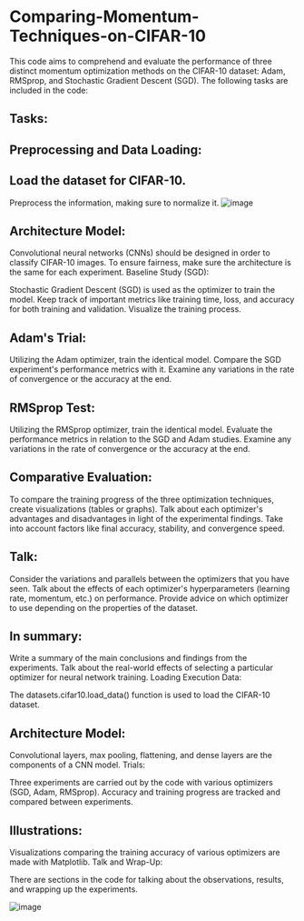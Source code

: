 # Comparing-Momentum-Techniques-on-CIFAR-10
This code aims to comprehend and evaluate the performance of three distinct momentum optimization methods on the CIFAR-10 dataset: Adam, RMSprop, and Stochastic Gradient Descent (SGD). The following tasks are included in the code:
## Tasks:
## Preprocessing and Data Loading:

## Load the dataset for CIFAR-10.
Preprocess the information, making sure to normalize it.
![image](https://github.com/KAMAlhameedawi/Comparing-Momentum-Techniques-on-CIFAR-10/assets/149914341/b10bf1f4-fda3-4787-85b6-b2815948e54f)


## Architecture Model:

Convolutional neural networks (CNNs) should be designed in order to classify CIFAR-10 images.
To ensure fairness, make sure the architecture is the same for each experiment.
Baseline Study (SGD):

Stochastic Gradient Descent (SGD) is used as the optimizer to train the model.
Keep track of important metrics like training time, loss, and accuracy for both training and validation.
Visualize the training process.

## Adam's Trial:

Utilizing the Adam optimizer, train the identical model.
Compare the SGD experiment's performance metrics with it.
Examine any variations in the rate of convergence or the accuracy at the end.
## RMSprop Test:

Utilizing the RMSprop optimizer, train the identical model.
Evaluate the performance metrics in relation to the SGD and Adam studies.
Examine any variations in the rate of convergence or the accuracy at the end.

## Comparative Evaluation:

To compare the training progress of the three optimization techniques, create visualizations (tables or graphs).
Talk about each optimizer's advantages and disadvantages in light of the experimental findings.
Take into account factors like final accuracy, stability, and convergence speed.

## Talk:

Consider the variations and parallels between the optimizers that you have seen.
Talk about the effects of each optimizer's hyperparameters (learning rate, momentum, etc.) on performance.
Provide advice on which optimizer to use depending on the properties of the dataset.

## In summary:

Write a summary of the main conclusions and findings from the experiments.
Talk about the real-world effects of selecting a particular optimizer for neural network training.
Loading Execution Data:

The datasets.cifar10.load_data() function is used to load the CIFAR-10 dataset.
## Architecture Model:


Convolutional layers, max pooling, flattening, and dense layers are the components of a CNN model.
Trials:

Three experiments are carried out by the code with various optimizers (SGD, Adam, RMSprop).
Accuracy and training progress are tracked and compared between experiments.

## Illustrations:

Visualizations comparing the training accuracy of various optimizers are made with Matplotlib.
Talk and Wrap-Up:

There are sections in the code for talking about the observations, results, and wrapping up the experiments.

![image](https://github.com/KAMAlhameedawi/Comparing-Momentum-Techniques-on-CIFAR-10/assets/149914341/49c434fc-af1c-4fed-b1f5-9d9d12a75ba1)
